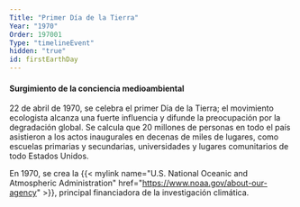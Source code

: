 ```yaml
---
Title: "Primer Día de la Tierra"
Year: "1970"
Order: 197001
Type: "timelineEvent"
hidden: "true"
id: firstEarthDay
---
```


#### Surgimiento de la conciencia medioambiental

22 de abril de 1970, se celebra el primer Día de la Tierra; el movimiento ecologista alcanza una fuerte influencia y difunde la preocupación por la degradación global. Se calcula que 20 millones de personas en todo el país asistieron a los actos inaugurales en decenas de miles de lugares, como escuelas primarias y secundarias, universidades y lugares comunitarios de todo Estados Unidos.

En 1970, se crea la {{< mylink name="U.S. National Oceanic and Atmospheric Administration" href="https://www.noaa.gov/about-our-agency" >}}, principal financiadora de la investigación climática.